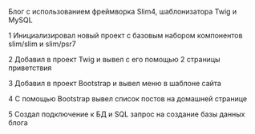 Блог с использованием фреймворка Slim4, шаблонизатора Twig и MySQL

1   Инициализировал новый проект с базовым набором компонентов slim/slim и slim/psr7

2   Добавил в проект Twig и вывел с его помощью 2 страницы приветствия

3   Добавил в проект Bootstrap и вывел меню в шаблоне сайта

4   С помощью Bootstrap вывел список постов на домашней странице

5   Создал подключение к БД и SQL запрос на создание базы данных блога